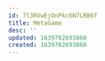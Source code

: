 ```yaml
---
id: 7l3RVwEjOnPkc6N7LRB6f
title: MetaGame
desc: ''
updated: 1639762693860
created: 1639762693860
---
```


